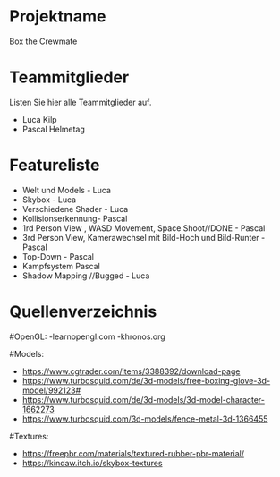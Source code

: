 # Projektname
Box the Crewmate

# Teammitglieder
Listen Sie hier alle Teammitglieder auf.
- Luca Kilp
- Pascal Helmetag

# Featureliste
- Welt und Models - Luca
- Skybox - Luca
- Verschiedene Shader - Luca
- Kollisionserkennung- Pascal
- 1rd Person View , WASD Movement, Space Shoot//DONE - Pascal
- 3rd Person View, Kamerawechsel mit Bild-Hoch und Bild-Runter - Pascal
- Top-Down - Pascal
- Kampfsystem Pascal
- Shadow Mapping //Bugged - Luca

# Quellenverzeichnis
#OpenGL:
-learnopengl.com
-khronos.org

#Models:
- https://www.cgtrader.com/items/3388392/download-page  
- https://www.turbosquid.com/de/3d-models/free-boxing-glove-3d-model/992123#
- https://www.turbosquid.com/de/3d-models/3d-model-character-1662273
- https://www.turbosquid.com/3d-models/fence-metal-3d-1366455

#Textures:
- https://freepbr.com/materials/textured-rubber-pbr-material/
- https://kindaw.itch.io/skybox-textures
